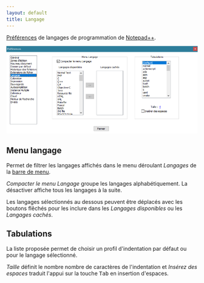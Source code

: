 ```yaml
---
layout: default
title: Langage
---
```

[Préférences](../preferences.md) de langages de programmation de [Notepad++](../notepad++.md).

![Interface](/images/npp_settings_lang.png)

## Menu langage

Permet de filtrer les langages affichés dans le menu déroulant *Langages* de la [barre de menu](../barre-de-menu.md).

*Compacter le menu Langage* groupe les langages alphabétiquement. La désactiver affiche tous les langages à la suite.

Les langages sélectionnés au dessous peuvent être déplacés avec les boutons flêchés pour les inclure dans les *Langages disponibles* ou les *Langages cachés*.

## Tabulations

La liste proposée permet de choisir un profil d'indentation par défaut ou pour le langage sélectionné.

*Taille* définit le nombre nombre de caractères de l'indentation et *Insérez des espaces* traduit l'appui sur la touche <kbd>Tab</kbd> en insertion d'espaces.